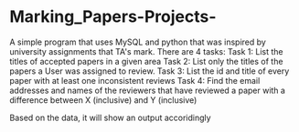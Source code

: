 # Marking_Papers-Projects-
A simple program that uses MySQL and python that was inspired by university assignments that TA's mark. 
There are 4 tasks:
  Task 1: List the titles of accepted papers in a given area
  Task 2: List only the titles of the papers a User was assigned to review.
  Task 3: List the id and title of every paper with at least one inconsistent reviews
  Task 4: Find the email addresses and names of the reviewers that have reviewed a paper with a difference between X (inclusive) and Y (inclusive)

Based on the data, it will show an output accoridingly

